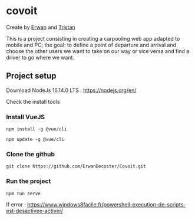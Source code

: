 # covoit

Create by <a href="https://github.com/ErwanDecoster">Erwan</a> and <a href="https://github.com/Tristan-Boudra">Tristan</a>

This is a project consisting in creating a carpooling web app adapted to mobile and PC; the goal: to define a point of departure and arrival and choose the other users we want to take on our way or vice versa and find a driver to go where we want.

## Project setup

Download NodeJs 16.14.0 LTS : https://nodejs.org/en/

Check the install tools 

### Install VueJS
```
npm install -g @vue/cli
```
```
npm update -g @vue/cli
```
### Clone the github
```
git clone https://github.com/ErwanDecoster/Covoit.git
```
### Run the project
```
npm run serve
```
If error : https://www.windows8facile.fr/powershell-execution-de-scripts-est-desactivee-activer/
